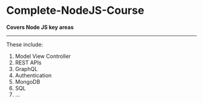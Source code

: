 # Complete-NodeJS-Course
<b>Covers Node JS key areas</b>
<hr/>
<p>
  These include:<br>
  <ol>
    <li>Model View Controller</li>
    <li>REST APIs</li>
    <li>GraphQL</li>
    <li>Authentication</li>
    <li>MongoDB</li>
    <li>SQL</li>
    <li>...</li>
  </ol>
</p>
